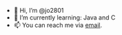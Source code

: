 - 👋 Hi, I’m @jo2801
- 🌱 I’m currently learning: Java and C
- 📫 You can reach me via [email](https://jdreifeld.de/email).

<!---
jo2801/jo2801 is a ✨ special ✨ repository because its `README.md` (this file) appears on your GitHub profile.
You can click the Preview link to take a look at your changes.
--->
